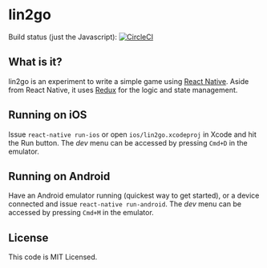 # lin2go
Build status (just the Javascript): [![CircleCI](https://circleci.com/gh/mthmulders/lin2go.svg?style=svg)](https://circleci.com/gh/mthmulders/lin2go)

## What is it?
lin2go is an experiment to write a simple game using [React Native](https://facebook.github.io/react-native/).
Aside from React Native, it uses [Redux](http://redux.js.org/) for the logic and state management.

## Running on iOS
Issue `react-native run-ios` or open `ios/lin2go.xcodeproj` in Xcode and hit the Run button.
The _dev_ menu can be accessed by pressing `Cmd+D` in the emulator.

## Running on Android
Have an Android emulator running (quickest way to get started), or a device connected and issue `react-native run-android`.
The _dev_ menu can be accessed by pressing `Cmd+M` in the emulator.

## License
This code is MIT Licensed.
